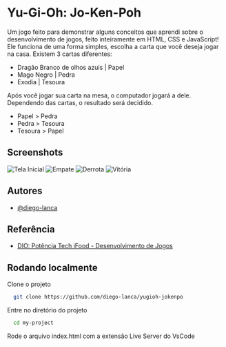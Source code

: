 
# Yu-Gi-Oh: Jo-Ken-Poh 

Um jogo feito para demonstrar alguns conceitos que aprendi sobre o desenvolvimento de jogos, feito inteiramente em HTML, CSS e JavaScript!
Ele funciona de uma forma simples, escolha a carta que você deseja jogar na casa. Existem 3 cartas diferentes:

- Dragão Branco de olhos azuis | Papel
- Mago Negro | Pedra
- Exodia | Tesoura

Após você jogar sua carta na mesa, o computador jogará a dele. Dependendo das cartas, o resultado será decidido.

- Papel > Pedra
- Pedra > Tesoura
- Tesoura > Papel


## Screenshots

![Tela Inicial](https://i.imgur.com/mh8nHad.png)
![Empate](https://i.imgur.com/pRICed6.png)
![Derrota](https://i.imgur.com/c5xCKOS.png)
![Vitória](https://i.imgur.com/eWX9u1U.png)


## Autores

- [@diego-lanca](https://www.github.com/diego-lanca)


## Referência

 - [DIO: Potência Tech iFood - Desenvolvimento de Jogos](https://web.dio.me/track/b19b1586-8a94-4eb7-95af-15d785b6e96e)


## Rodando localmente

Clone o projeto

```bash
  git clone https://github.com/diego-lanca/yugioh-jokenpo
```

Entre no diretório do projeto

```bash
  cd my-project
```

Rode o arquivo index.html com a extensão Live Server do VsCode

